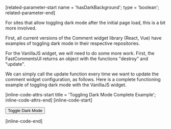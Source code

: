 [related-parameter-start name = 'hasDarkBackground'; type = 'boolean'; related-parameter-end]

For sites that allow toggling dark mode after the initial page load, this is a bit more involved.

First, all current versions of the Comment widget library (React, Vue) have examples of toggling dark mode in their respective repositories.

For the VanillaJS widget, we will need to do some more work. First, the FastCommentsUI returns an object with the functions "destroy" and "update".

We can simply call the update function every time we want to update the comment widget configuration, as follows. Here is a complete functioning example of toggling
dark mode with the VanillaJS widget.

[inline-code-attrs-start title = 'Toggling Dark Mode Complete Example'; inline-code-attrs-end]
[inline-code-start]
<script src="https://fastcomments.com/js/embed-v2.min.js"></script>
<button id="toggle-dark-mode">Toggle Dark Mode</button>
<div id="fastcomments-widget"></div>
<script>
    (function() {
        const button = document.getElementById('toggle-dark-mode');
        const config = {
            tenantId: 'demo',
            hasDarkBackground: false
        };
        const instance = window.FastCommentsUI(document.getElementById('fastcomments-widget'), config);
        button.addEventListener('click', function() {
            config.hasDarkBackground = !config.hasDarkBackground;
            if (config.hasDarkBackground) {
                document.body.classList.add('dark');
            } else {
                document.body.classList.remove('dark');
            }
            instance.update(config);
        });
    })();
</script>
<style>
    body.dark {
        background: #000;
        color: #fff;
    }
</style>
[inline-code-end]

